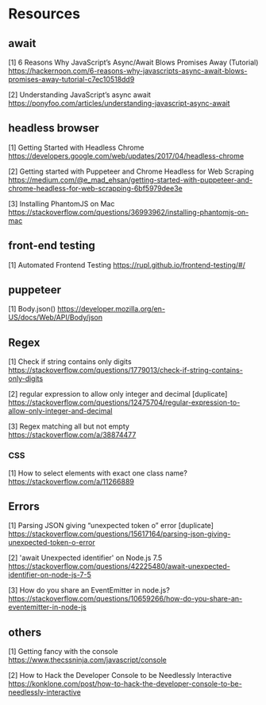 # Resources
## await
[1] 6 Reasons Why JavaScript’s Async/Await Blows Promises Away (Tutorial)
https://hackernoon.com/6-reasons-why-javascripts-async-await-blows-promises-away-tutorial-c7ec10518dd9 <br>

[2] Understanding JavaScript’s async await
https://ponyfoo.com/articles/understanding-javascript-async-await <br>

## headless browser
[1] Getting Started with Headless Chrome
https://developers.google.com/web/updates/2017/04/headless-chrome <br>

[2] Getting started with Puppeteer and Chrome Headless for Web Scraping
https://medium.com/@e_mad_ehsan/getting-started-with-puppeteer-and-chrome-headless-for-web-scrapping-6bf5979dee3e <br>

[3] Installing PhantomJS on Mac
https://stackoverflow.com/questions/36993962/installing-phantomjs-on-mac <br>


## front-end testing
[1] Automated Frontend Testing
https://rupl.github.io/frontend-testing/#/  <br>

## puppeteer
[1] Body.json()
https://developer.mozilla.org/en-US/docs/Web/API/Body/json <br>

## Regex
[1] Check if string contains only digits
https://stackoverflow.com/questions/1779013/check-if-string-contains-only-digits <br>

[2] regular expression to allow only integer and decimal [duplicate]
https://stackoverflow.com/questions/12475704/regular-expression-to-allow-only-integer-and-decimal <br>

[3] Regex matching all but not empty
https://stackoverflow.com/a/38874477 <br>

### CSS
[1] How to select elements with exact one class name?
https://stackoverflow.com/a/11266889 <br>


## Errors
[1] Parsing JSON giving “unexpected token o” error [duplicate]
https://stackoverflow.com/questions/15617164/parsing-json-giving-unexpected-token-o-error <br>

[2] 'await Unexpected identifier' on Node.js 7.5
https://stackoverflow.com/questions/42225480/await-unexpected-identifier-on-node-js-7-5 <br>

[3] How do you share an EventEmitter in node.js?
https://stackoverflow.com/questions/10659266/how-do-you-share-an-eventemitter-in-node-js <br>

## others
[1] Getting fancy with the console
https://www.thecssninja.com/javascript/console <br> 

[2] How to Hack the Developer Console to be Needlessly Interactive
https://konklone.com/post/how-to-hack-the-developer-console-to-be-needlessly-interactive <br>